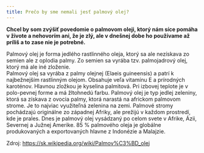 ```yaml
---
title: Prečo by sme nemali jesť palmový olej?
---
```


**Chcel by som zvýšiť povedomie o palmovom oleji, ktorý nám síce pomáha v živote 
a nehovorím ani, že je zlý, ale v dnešnej dobe ho používame až príliš a to zase nie 
je potrebné.**


Palmový olej je forma jedlého rastlinného oleja, ktorý sa ale nezískava zo semien ale 
z oplodia palmy.  Zo semien sa vyrába tzv. palmojadrový olej, ktorý má ale iné zloženie.  
Palmový olej sa vyrába z palmy olejnej (Elaeis guineensis) a patrí k najbežnejším rastlinným 
olejom. Obsahuje veľa vitamínu E a prírodných karoténov. Hlavnou zložkou je kyselina palmitová. 
Pri izbovej teplote je v polo-pevnej forme a má žltohnedú farbu. Palmový olej je typ jedlej 
zeleniny, ktorá sa získava z ovocia palmy, ktorá narastá na africkom palmovom strome. Je 
to najviac využiteľná zelenina na zemi. Palmové stromy pochádzajú originálne zo západnej 
Afriky, ale prežijú v každom prostredí, kde je prales. Dnes je palmový olej vysádzaný po 
celom svete v Afrike, Ázii, Severnej a Južnej Amerike. 85 % palmového oleja je globálne 
produkovaných a exportovaných hlavne z Indonézie a Malajzie.

Zdroj: https://sk.wikipedia.org/wiki/Palmov%C3%BD_olej